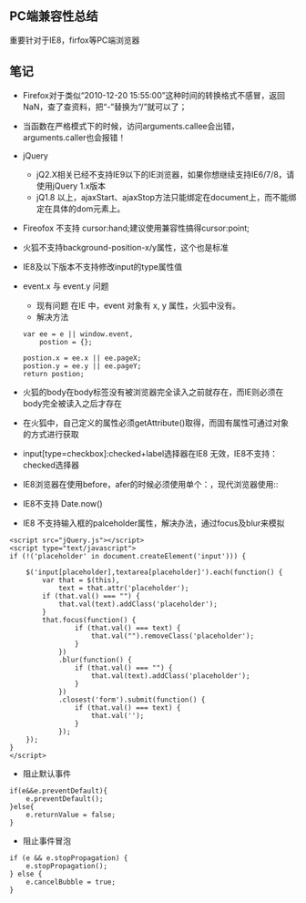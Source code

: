 ## PC端兼容性总结

重要针对于IE8，firfox等PC端浏览器

## 笔记

-  Firefox对于类似“2010-12-20 15:55:00”这种时间的转换格式不感冒，返回NaN，查了查资料，把“-”替换为“/”就可以了；
- 当函数在严格模式下的时候，访问arguments.callee会出错，arguments.caller也会报错！
- jQuery    
    - jQ2.X相关已经不支持IE9以下的IE浏览器，如果你想继续支持IE6/7/8，请使用jQuery 1.x版本
    - jQ1.8 以上，ajaxStart、ajaxStop方法只能绑定在document上，而不能绑定在具体的dom元素上。
- Fireofox 不支持 cursor:hand;建议使用兼容性搞得cursor:point;
- 火狐不支持background-position-x/y属性，这个也是标准
- IE8及以下版本不支持修改input的type属性值
- event.x 与 event.y 问题
    - 现有问题 
    在IE 中，event 对象有 x, y 属性，火狐中没有。 
    - 解决方法 
    ```
    var ee = e || window.event,
        postion = {};

    postion.x = ee.x || ee.pageX;
    postion.y = ee.y || ee.pageY;
    return postion;
    ```
    

- 火狐的body在body标签没有被浏览器完全读入之前就存在，而IE则必须在body完全被读入之后才存在
- 在火狐中，自己定义的属性必须getAttribute()取得，而固有属性可通过对象的方式进行获取
- input[type=checkbox]:checked+label选择器在IE8 无效，IE8不支持：checked选择器
- IE8浏览器在使用before，afer的时候必须使用单个：，现代浏览器使用:: 
- IE8不支持 Date.now()
- IE8 不支持输入框的palceholder属性，解决办法，通过focus及blur来模拟
```
<script src="jQuery.js"></script>
<script type="text/javascript"> 
if (!('placeholder' in document.createElement('input'))) {

    $('input[placeholder],textarea[placeholder]').each(function() {
        var that = $(this),
            text = that.attr('placeholder');
        if (that.val() === "") {
            that.val(text).addClass('placeholder');
        }
        that.focus(function() {
                if (that.val() === text) {
                    that.val("").removeClass('placeholder');
                }
            })
            .blur(function() {
                if (that.val() === "") {
                    that.val(text).addClass('placeholder');
                }
            })
            .closest('form').submit(function() {
                if (that.val() === text) {
                    that.val('');
                }
            });
    });
}  
</script>
```

- 阻止默认事件
```
if(e&&e.preventDefault){
    e.preventDefault();
}else{
    e.returnValue = false;
}
```

- 阻止事件冒泡
```
if (e && e.stopPropagation) {
    e.stopPropagation();
} else {
    e.cancelBubble = true;
}
```

